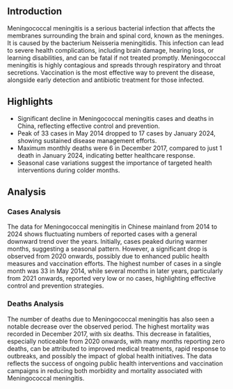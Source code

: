 ## Introduction

Meningococcal meningitis is a serious bacterial infection that affects the membranes surrounding the brain and spinal cord, known as the meninges. It is caused by the bacterium Neisseria meningitidis. This infection can lead to severe health complications, including brain damage, hearing loss, or learning disabilities, and can be fatal if not treated promptly. Meningococcal meningitis is highly contagious and spreads through respiratory and throat secretions. Vaccination is the most effective way to prevent the disease, alongside early detection and antibiotic treatment for those infected.

## Highlights

- Significant decline in Meningococcal meningitis cases and deaths in China, reflecting effective control and prevention. <br/>
- Peak of 33 cases in May 2014 dropped to 17 cases by January 2024, showing sustained disease management efforts. <br/>
- Maximum monthly deaths were 6 in December 2017, compared to just 1 death in January 2024, indicating better healthcare response. <br/>
- Seasonal case variations suggest the importance of targeted health interventions during colder months.

## Analysis

### Cases Analysis
The data for Meningococcal meningitis in Chinese mainland from 2014 to 2024 shows fluctuating numbers of reported cases with a general downward trend over the years. Initially, cases peaked during warmer months, suggesting a seasonal pattern. However, a significant drop is observed from 2020 onwards, possibly due to enhanced public health measures and vaccination efforts. The highest number of cases in a single month was 33 in May 2014, while several months in later years, particularly from 2021 onwards, reported very low or no cases, highlighting effective control and prevention strategies.

### Deaths Analysis
The number of deaths due to Meningococcal meningitis has also seen a notable decrease over the observed period. The highest mortality was recorded in December 2017, with six deaths. This decrease in fatalities, especially noticeable from 2020 onwards, with many months reporting zero deaths, can be attributed to improved medical treatments, rapid response to outbreaks, and possibly the impact of global health initiatives. The data reflects the success of ongoing public health interventions and vaccination campaigns in reducing both morbidity and mortality associated with Meningococcal meningitis.
